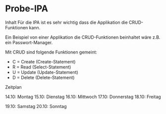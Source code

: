 # Probe-IPA

Inhalt
Für die IPA ist es sehr wichtig dass die Applikation die CRUD-Funktionen kann. 

Ein Beispiel von einer Applikation die CRUD-Funktionen beinhaltet wäre z.B. ein Passwort-Manager.

Mit CRUD sind folgende Funktionen gemeint:
- C = Create (Create-Statement)
- R = Read (Select-Statement)
- U = Update (Update-Statement)
- D = Delete (Delete-Statement)

Zeitplan

14.10: Montag
15.10: Dienstag
16.10: Mittwoch
17.10: Donnerstag
18.10: Freitag

19.10: Samstag
20.10: Sonntag
